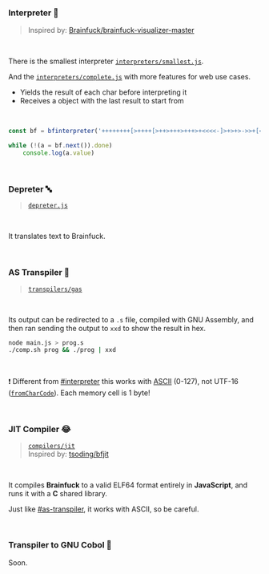 ### Interpreter 🐍
> Inspired by: [Brainfuck/brainfuck-visualizer-master](https://ashupk.github.io/Brainfuck/brainfuck-visualizer-master/index.html)

<br/>

There is the smallest interpreter [`interpreters/smallest.js`](interpreters/smallest.js).

And the [`interpreters/complete.js`](interpreters/complete.js) with more features for web use cases.
- Yields the result of each char before interpreting it
- Receives a object with the last result to start from

<br/>

```js
const bf = bfinterpreter('++++++++[>++++[>++>+++>+++>+<<<<-]>+>+>->>+[<]<-]>>.>---.+++++++..+++.>>.<-.<.+++.------.--------.>>+.>++.!', { pause: true })

while (!(a = bf.next()).done)
	console.log(a.value)
```

<br/>

### Depreter 🔤
> [`depreter.js`](depreter.js)

<br/>

It translates text to Brainfuck.

<br/>

### AS Transpiler 🦬
> [`transpilers/gas`](transpilers/gas)

<br/>

Its output can be redirected to a `.s` file,
compiled with GNU Assembly,
and then ran sending the output to `xxd` to show the result in hex.

```bash
node main.js > prog.s
./comp.sh prog && ./prog | xxd
```

<br/>

❗ Different from [#interpreter](#interpreter-%F0%9F%90%8D) this works with [ASCII](https://ascii-code.com) (0-127), not UTF-16 ([`fromCharCode`](https://developer.mozilla.org/en-US/docs/Web/JavaScript/Reference/Global_Objects/String/fromCharCode)). Each memory cell is 1 byte!

<br/>

### JIT Compiler 😂
> [`compilers/jit`](compilers/jit)  
> Inspired by: [tsoding/bfjit](https://github.com/tsoding/bfjit)

<br/>

It compiles **Brainfuck** to a valid ELF64 format entirely in **JavaScript**, and runs it with a **C** shared library.

Just like [#as-transpiler](#as-transpiler-%F0%9F%A6%AC), it works with ASCII, so be careful.

<br/>

### Transpiler to GNU Cobol 🦖
Soon.
